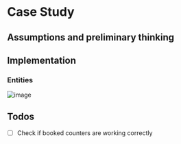 # Case Study

## Assumptions and preliminary thinking


## Implementation

### Entities
![image](https://user-images.githubusercontent.com/21345604/159418967-7fcd7c40-0abd-413d-827e-f27d734e0c18.png)


## Todos
- [ ] Check if booked counters are working correctly